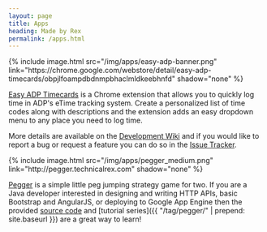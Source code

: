 ```yaml
---
layout: page
title: Apps
heading: Made by Rex
permalink: /apps.html
---
```


<a name="easy-adp" />
{% include image.html src="/img/apps/easy-adp-banner.png" link="https://chrome.google.com/webstore/detail/easy-adp-timecards/obpjlfoampdbdnmpbhaclmldkeebhnfd" shadow="none" %}

[Easy ADP Timecards](https://chrome.google.com/webstore/detail/easy-adp-timecards/obpjlfoampdbdnmpbhaclmldkeebhnfd) is a Chrome extension that allows you to quickly log time in ADP's eTime tracking system. Create a personalized list of time codes along with descriptions and the extension adds an easy dropdown menu to any place you need to log time.

More details are available on the [Development Wiki](https://bitbucket.org/technicalrex/easy-adp-timecards/wiki/Home) and if you would like to report a bug or request a feature you can do so in the [Issue Tracker](https://bitbucket.org/technicalrex/easy-adp-timecards/issues).

<a name="pegger" />
{% include image.html src="/img/apps/pegger_medium.png" link="http://pegger.technicalrex.com" shadow="none" %}

[Pegger](http://pegger.technicalrex.com) is a simple little peg jumping strategy game for two. If you are a Java developer interested in designing and writing HTTP APIs, basic Bootstrap and AngularJS, or deploying to Google App Engine then the provided [source code](https://github.com/egillespie/pegger) and [tutorial series]({{ "/tag/pegger/" | prepend: site.baseurl }}) are a great way to learn!
